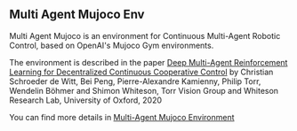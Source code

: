## Multi Agent Mujoco Env

Multi Agent Mujoco is an environment for Continuous Multi-Agent Robotic Control, based on OpenAI's Mujoco Gym environments.

The environment is described in the paper [Deep Multi-Agent Reinforcement Learning for Decentralized Continuous Cooperative Control](https://arxiv.org/abs/2003.06709) by Christian Schroeder de Witt, Bei Peng, Pierre-Alexandre Kamienny, Philip Torr, Wendelin Böhmer and Shimon Whiteson, Torr Vision Group and Whiteson Research Lab, University of Oxford, 2020

You can find more details in [Multi-Agent Mujoco Environment](https://github.com/schroederdewitt/multiagent_mujoco)
